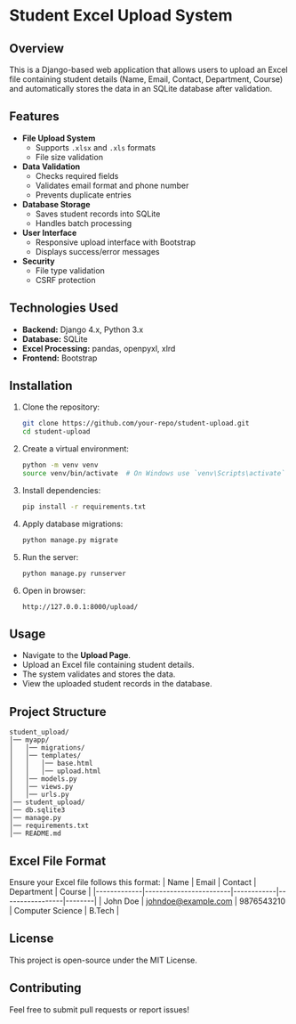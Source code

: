 # Student Excel Upload System

## Overview
This is a Django-based web application that allows users to upload an Excel file containing student details (Name, Email, Contact, Department, Course) and automatically stores the data in an SQLite database after validation.

## Features
- **File Upload System**
  - Supports `.xlsx` and `.xls` formats
  - File size validation
- **Data Validation**
  - Checks required fields
  - Validates email format and phone number
  - Prevents duplicate entries
- **Database Storage**
  - Saves student records into SQLite
  - Handles batch processing
- **User Interface**
  - Responsive upload interface with Bootstrap
  - Displays success/error messages
- **Security**
  - File type validation
  - CSRF protection

## Technologies Used
- **Backend:** Django 4.x, Python 3.x
- **Database:** SQLite
- **Excel Processing:** pandas, openpyxl, xlrd
- **Frontend:** Bootstrap

## Installation
1. Clone the repository:
   ```sh
   git clone https://github.com/your-repo/student-upload.git
   cd student-upload
   ```
2. Create a virtual environment:
   ```sh
   python -m venv venv
   source venv/bin/activate  # On Windows use `venv\Scripts\activate`
   ```
3. Install dependencies:
   ```sh
   pip install -r requirements.txt
   ```
4. Apply database migrations:
   ```sh
   python manage.py migrate
   ```
5. Run the server:
   ```sh
   python manage.py runserver
   ```
6. Open in browser:
   ```
   http://127.0.0.1:8000/upload/
   ```

## Usage
- Navigate to the **Upload Page**.
- Upload an Excel file containing student details.
- The system validates and stores the data.
- View the uploaded student records in the database.

## Project Structure
```
student_upload/
│── myapp/
│   │── migrations/
│   │── templates/
│   │   │── base.html
│   │   │── upload.html
│   │── models.py
│   │── views.py
│   │── urls.py
│── student_upload/
│── db.sqlite3
│── manage.py
│── requirements.txt
│── README.md
```

## Excel File Format
Ensure your Excel file follows this format:
| Name         | Email                  | Contact     | Department       | Course |
|-------------|------------------------|------------|-----------------|--------|
| John Doe    | johndoe@example.com     | 9876543210 | Computer Science | B.Tech |

## License
This project is open-source under the MIT License.

## Contributing
Feel free to submit pull requests or report issues!

